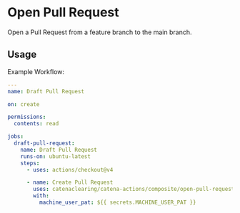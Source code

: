 # Open Pull Request

Open a Pull Request from a feature branch to the main branch.

## Usage

Example Workflow:

```yaml
---
name: Draft Pull Request

on: create

permissions:
  contents: read

jobs:
  draft-pull-request:
    name: Draft Pull Request
    runs-on: ubuntu-latest
    steps:
      - uses: actions/checkout@v4

      - name: Create Pull Request
        uses: catenaclearing/catena-actions/composite/open-pull-request@v0
        with:
          machine_user_pat: ${{ secrets.MACHINE_USER_PAT }}
```
